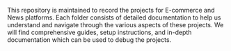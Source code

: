 This repository is maintained to record the projects for E-commerce and News platforms. Each folder consists of detailed documentation to help us understand and navigate through the various aspects of these projects. We will find comprehensive guides, setup instructions, and in-depth documentation which can be used to debug the projects.